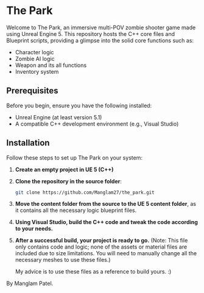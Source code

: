 # The Park

Welcome to The Park, an immersive multi-POV zombie shooter game made using Unreal Engine 5. This repository hosts the C++ core files and Blueprint scripts, providing a glimpse into the solid core functions such as:
- Character logic
- Zombie AI logic
- Weapon and its all functions
- Inventory system

## Prerequisites

Before you begin, ensure you have the following installed:
- Unreal Engine (at least version 5.1)
- A compatible C++ development environment (e.g., Visual Studio)

## Installation

Follow these steps to set up The Park on your system:

1. **Create an empty project in UE 5 (C++)**
2. **Clone the repository in the source folder**:
   ```bash
   git clone https://github.com/Manglam27/the_park.git
   ```
3. **Move the content folder from the source to the UE 5 content folder**, as it contains all the necessary logic blueprint files.
4. **Using Visual Studio, build the C++ code and tweak the code according to your needs.**
5. **After a successful build, your project is ready to go.**
   (Note: This file only contains code and logic; none of the assets or material files are included due to size limitations. You will need to manually change all the necessary meshes to use these files.)

   My advice is to use these files as a reference to build yours. :)

By Manglam Patel.

